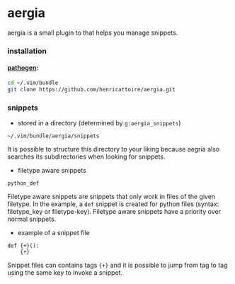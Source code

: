 # aergia

aergia is a small plugin to that helps you manage snippets.

### installation

#### [pathogen](https://github.com/tpope/vim-pathogen):

```bash
cd ~/.vim/bundle
git clone https://github.com/henricattoire/aergia.git
```

### snippets

* stored in a directory (determined by `g:aergia_snippets`)
```
~/.vim/bundle/aergia/snippets
```

It is possible to structure this directory to your liking because aegria also searches
its subdirectories when looking for snippets.

* filetype aware snippets
```
python_def
```

Filetype aware snippets are snippets that only work in files of the given filetype. In the example, 
a ```def``` snippet is created for python files (syntax: filetype_key or filetype-key). Filetype aware 
snippets have a priority over normal snippets.

* example of a snippet file
```
def {+}():
    {+}
```

Snippet files can contains tags `{+}` and it is possible to jump from tag to tag using the same key
to invoke a snippet.
